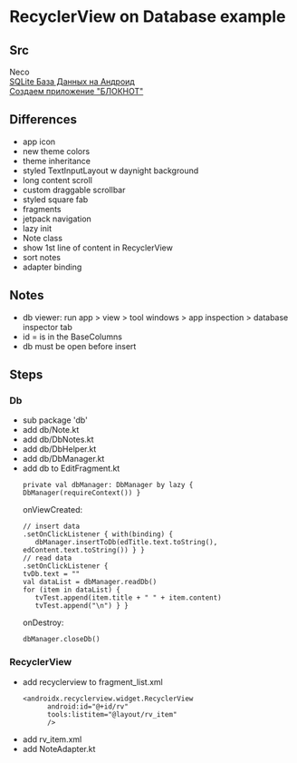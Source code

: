 # RecyclerView on Database example
## Src
Neco  
[SQLite База Данных на Андроид](https://www.youtube.com/watch?v=udnaDIWjamg)  
[Создаем приложение "БЛОКНОТ"](https://www.youtube.com/watch?v=tQot9NMbtiw)
## Differences
- app icon
- new theme colors
- theme inheritance
- styled TextInputLayout w daynight background
- long content scroll
- custom draggable scrollbar
- styled square fab
- fragments
- jetpack navigation
- lazy init
- Note class
- show 1st line of content in RecyclerView
- sort notes
- adapter binding
## Notes
- db viewer: run app > view > tool windows > app inspection > database inspector tab
- id = is in the BaseColumns
- db must be open before insert
## Steps
### Db
- sub package 'db'
- add db/Note.kt
- add db/DbNotes.kt
- add db/DbHelper.kt
- add db/DbManager.kt
- add db to EditFragment.kt
   ```
   private val dbManager: DbManager by lazy { DbManager(requireContext()) }
   ```
   onViewCreated:
   ```
   // insert data
   .setOnClickListener { with(binding) {
      dbManager.insertToDb(edTitle.text.toString(), edContent.text.toString()) } }
   // read data
   .setOnClickListener {    
   tvDb.text = ""
   val dataList = dbManager.readDb()
   for (item in dataList) {
      tvTest.append(item.title + " " + item.content)
      tvTest.append("\n") } }
   ```
   onDestroy:
   ```
   dbManager.closeDb()
### RecyclerView
- add recyclerview to fragment_list.xml
   ```
   <androidx.recyclerview.widget.RecyclerView
         android:id="@+id/rv"
         tools:listitem="@layout/rv_item"
         />
- add rv_item.xml
- add NoteAdapter.kt